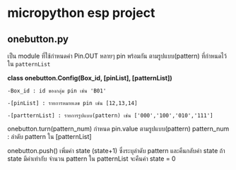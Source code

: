 # micropython esp project
## onebutton.py
เป็น module ที่ใช้กำหนดค่า Pin.OUT หลายๆ pin พร้อมกัน ตามรูปแบบ(pattern) ที่กำหนดไว้ใน `patternList`

**class onebutton.Config(Box_id, [pinList], [patternList])**

    -Box_id : id ของกลุ่ม pin เช่น 'B01'
    
    -[pinList] : รายการหมายเลข pin เช่น [12,13,14]
    
    -[partternList] : รายการรูปแบบ(pattern) เช่น ['000','100','010','111']
    
onebutton.turn(pattern_num)
    กำหนด pin.value ตามรูปแบบ(pattern)
    pattern_num : ลำดับ pattern ใน [patternList]

onebutton.push()
    เพิ่มค่า state (state+1) ซึ่งระบุลำดับ pattern และคืนกลับค่า state
    ถ้า state มีค่าเท่ากับ จำนวน pattern ใน patternList จะคืนค่า state = 0
